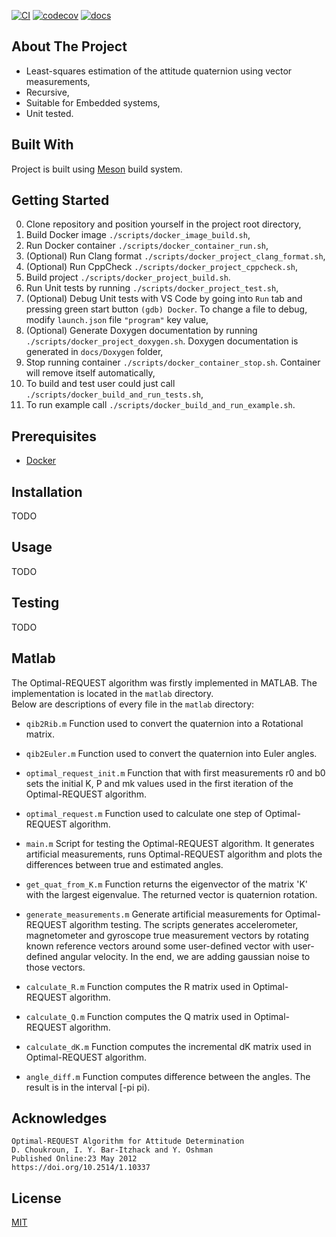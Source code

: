 [![CI](https://github.com/IvanVnucec/Optimal-REQUEST/actions/workflows/main.yml/badge.svg)](https://github.com/IvanVnucec/Optimal-REQUEST/actions/workflows/main.yml)
[![codecov](https://codecov.io/gh/IvanVnucec/Optimal-REQUEST/branch/master/graph/badge.svg?token=DIJ1KJMVTM)](https://codecov.io/gh/IvanVnucec/Optimal-REQUEST)
[![docs](https://img.shields.io/docsrs/regex?color=blue)](https://ivanvnucec.github.io/Optimal-REQUEST/)

## About The Project
* Least-squares estimation of the attitude quaternion using vector measurements,  
* Recursive,  
* Suitable for Embedded systems,  
* Unit tested.  

## Built With
Project is built using [Meson](https://mesonbuild.com/) build system.

## Getting Started
0. Clone repository and position yourself in the project root directory,
1. Build Docker image `./scripts/docker_image_build.sh`,
2. Run Docker container `./scripts/docker_container_run.sh`,
3. (Optional) Run Clang format `./scripts/docker_project_clang_format.sh`,
4. (Optional) Run CppCheck `./scripts/docker_project_cppcheck.sh`,
5. Build project `./scripts/docker_project_build.sh`.
6. Run Unit tests by running `./scripts/docker_project_test.sh`,
7. (Optional) Debug Unit tests with VS Code by going into `Run` tab and pressing green start button `(gdb) Docker`. To change a file to debug, modify `launch.json` file `"program"` key value,
8. (Optional) Generate Doxygen documentation by running `./scripts/docker_project_doxygen.sh`. Doxygen documentation is generated in `docs/Doxygen` folder,
9. Stop running container `./scripts/docker_container_stop.sh`. Container will remove itself automatically,
10. To build and test user could just call `./scripts/docker_build_and_run_tests.sh`,
11. To run example call `./scripts/docker_build_and_run_example.sh`.
 
## Prerequisites
* [Docker](https://www.docker.com/)

## Installation
TODO

## Usage
TODO

## Testing
TODO

## Matlab
The Optimal-REQUEST algorithm was firstly implemented in MATLAB. The implementation is located in the `matlab` directory.  
Below are descriptions of every file in the `matlab` directory:

- `qib2Rib.m`
Function used to convert the quaternion into a Rotational matrix.

- `qib2Euler.m`
Function used to convert the quaternion into Euler angles.

- `optimal_request_init.m`
Function that with first measurements r0 and b0 sets the initial K, P and mk values used in the first iteration of the Optimal-REQUEST algorithm. 

- `optimal_request.m`
Function used to calculate one step of Optimal-REQUEST algorithm.

- `main.m`
Script for testing the Optimal-REQUEST algorithm. It generates artificial measurements, runs Optimal-REQUEST algorithm and plots the differences between true and estimated angles.

- `get_quat_from_K.m`
Function returns the eigenvector of the matrix 'K' with the largest eigenvalue. The returned vector is quaternion rotation.

- `generate_measurements.m`
Generate artificial measurements for Optimal-REQUEST algorithm testing. The scripts generates accelerometer, magnetometer and gyroscope true measurement vectors by rotating known reference vectors around some user-defined vector with user-defined angular velocity. In the end, we are adding gaussian noise to those vectors.

- `calculate_R.m`
Function computes the R matrix used in Optimal-REQUEST algorithm.

- `calculate_Q.m`
Function computes the Q matrix used in Optimal-REQUEST algorithm.

- `calculate_dK.m`
Function computes the incremental dK matrix used in Optimal-REQUEST algorithm.

- `angle_diff.m`
Function computes difference between the angles. The result is in the interval [-pi pi).


## Acknowledges
```
Optimal-REQUEST Algorithm for Attitude Determination  
D. Choukroun, I. Y. Bar-Itzhack and Y. Oshman  
Published Online:23 May 2012  
https://doi.org/10.2514/1.10337  
```

## License
[MIT](LICENSE.md)
